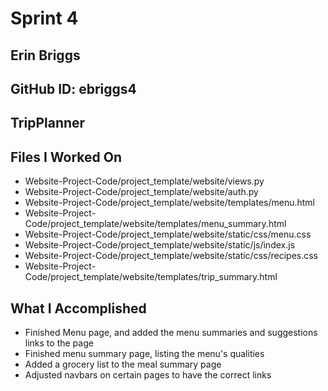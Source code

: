 # Sprint 4
## Erin Briggs
## GitHub ID: ebriggs4
## TripPlanner

## Files I Worked On
- Website-Project-Code/project_template/website/views.py
- Website-Project-Code/project_template/website/auth.py
- Website-Project-Code/project_template/website/templates/menu.html
- Website-Project-Code/project_template/website/templates/menu_summary.html
- Website-Project-Code/project_template/website/static/css/menu.css
- Website-Project-Code/project_template/website/static/js/index.js
- Website-Project-Code/project_template/website/static/css/recipes.css
- Website-Project-Code/project_template/website/templates/trip_summary.html

## What I Accomplished
- Finished Menu page, and added the menu summaries and suggestions links to the page
- Finished menu summary page, listing the menu's qualities 
- Added a grocery list to the meal summary page
- Adjusted navbars on certain pages to have the correct links
